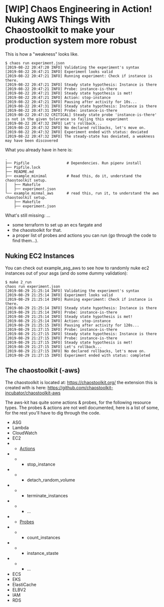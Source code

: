 # [WIP] Chaos Engineering in Action! Nuking AWS Things With Chaostoolkit to make your production system more robust

This is how a "weakness" looks like.

```
$ chaos run experiment.json
[2019-08-22 20:47:20 INFO] Validating the experiment's syntax
[2019-08-22 20:47:21 INFO] Experiment looks valid
[2019-08-22 20:47:21 INFO] Running experiment: Check if instance is there.
[2019-08-22 20:47:21 INFO] Steady state hypothesis: Instance is there
[2019-08-22 20:47:21 INFO] Probe: instance-is-there
[2019-08-22 20:47:21 INFO] Steady state hypothesis is met!
[2019-08-22 20:47:21 INFO] Action: stop-instance
[2019-08-22 20:47:21 INFO] Pausing after activity for 10s...
[2019-08-22 20:47:31 INFO] Steady state hypothesis: Instance is there
[2019-08-22 20:47:31 INFO] Probe: instance-is-there
[2019-08-22 20:47:32 CRITICAL] Steady state probe 'instance-is-there' is not in the given tolerance so failing this experiment
[2019-08-22 20:47:32 INFO] Let's rollback...
[2019-08-22 20:47:32 INFO] No declared rollbacks, let's move on.
[2019-08-22 20:47:32 INFO] Experiment ended with status: deviated
[2019-08-22 20:47:32 INFO] The steady-state has deviated, a weakness may have been discovered
```

What you already have in here is:

```
.
├── Pipfile                 # Dependencies. Run pipenv install
├── Pipfile.lock
├── README.md
├── example_minimal         # Read this, do it, understand the chaostoolkit setup.
│   ├── Makefile
│   ├── experiment.json
└── example_minmal_aws      # read this, run it, to understand the aws chaostoolkit setup.
    ├── Makefile
    ├── experiment.json
```

What's still missing:
...

- some terraform to set up an ecs fargate and
- the chaostoolkit for that.
- a proper list of probes and actions you can run (go through the code to find them...).

## Nuking EC2 Instances

You can check out example_asg_aws to see how to randomly nuke ec2 instances
out of your asgs (and do some dummy validation):

```
$ make 2_run
chaos run experiment.json
[2019-08-29 21:25:14 INFO] Validating the experiment's syntax
[2019-08-29 21:25:14 INFO] Experiment looks valid
[2019-08-29 21:25:14 INFO] Running experiment: Check if instance is there.
[2019-08-29 21:25:14 INFO] Steady state hypothesis: Instance is there
[2019-08-29 21:25:14 INFO] Probe: instance-is-there
[2019-08-29 21:25:14 INFO] Steady state hypothesis is met!
[2019-08-29 21:25:14 INFO] Action: stop-instance
[2019-08-29 21:25:15 INFO] Pausing after activity for 120s...
[2019-08-29 21:27:15 INFO] Probe: instance-is-there
[2019-08-29 21:27:15 INFO] Steady state hypothesis: Instance is there
[2019-08-29 21:27:15 INFO] Probe: instance-is-there
[2019-08-29 21:27:15 INFO] Steady state hypothesis is met!
[2019-08-29 21:27:15 INFO] Let's rollback...
[2019-08-29 21:27:15 INFO] No declared rollbacks, let's move on.
[2019-08-29 21:27:15 INFO] Experiment ended with status: completed
```

## The chaostoolkit (-aws)

The chaostoolkit is located at: https://chaostoolkit.org/
the extension this is created with is here: https://github.com/chaostoolkit-incubator/chaostoolkit-aws

The aws-kit has quite some actions & probes, for the following resource types.
The probes & actions are not well documented, here is a list of some,
for the rest you'll have to dig through the code.

- ASG
- Lambda
- CloudWatch
- EC2
- - [Actions](https://github.com/chaostoolkit-incubator/chaostoolkit-aws/blob/master/chaosaws/ec2/actions.py)
- - - stop_instance
- - - detach_random_volume
- - - terminate_instances
- - - ...
- - [Probes](https://github.com/chaostoolkit-incubator/chaostoolkit-aws/blob/master/chaosaws/ec2/probes.py)
- - - count_instances
- - - instance_staste
- - - ...
- ECS
- EKS
- ElastiCache
- ELBV2
- IAM
- RDS
